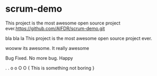 # scrum-demo

This project is the most awesome open source project ever.https://github.com/AIFDR/scrum-demo.git


bla bla la
This project is the most awesome open source project ever.

wooww its awesome. It really awesome

Bug Fixed. No more bug. Happy


. . o o O O { This is something not boring }
